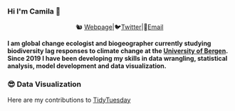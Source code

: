 ### Hi I'm Camila 👋


<div align="center">

🐿️ [Webpage][Webpage]|🐦[Twitter][Twitter]|🍂[Email][Email] 
</div>

<!--
Quick Link
-->
[Twitter]:https://twitter.com/lacapary
[Email]:mailto:pachecoriano.c@gmail.com
[Webpage]:https://lacapary.github.io/

**I am global change ecologist and biogeographer currently studying biodiversity lag responses to climate change at the [University of Bergen](https://www.uib.no/en/rg/EECRG). 
Since 2019 I have been developing my skills in data wrangling, statistical analysis, model development and data visualization.** 

### 😎 Data Visualization

Here are my contributions to [TidyTuesday](https://github.com/Lacapary/T_Tuesday)
